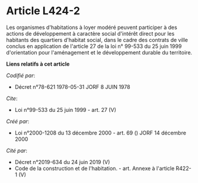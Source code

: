 # Article L424-2

Les organismes d'habitations à loyer modéré peuvent participer à des actions de développement à caractère social d'intérêt
direct pour les habitants des quartiers d'habitat social, dans le cadre des contrats de ville conclus en application de
l'article 27 de la loi n° 99-533 du 25 juin 1999 d'orientation pour l'aménagement et le développement durable du territoire.

**Liens relatifs à cet article**

_Codifié par_:

  - Décret n°78-621 1978-05-31 JORF 8 JUIN 1978

_Cite_:

  - Loi n°99-533 du 25 juin 1999 - art. 27 (V)

_Créé par_:

  - Loi n°2000-1208 du 13 décembre 2000 - art. 69 () JORF 14 décembre 2000

_Cité par_:

  - Décret n°2019-634 du 24 juin 2019 (V)
  - Code de la construction et de l'habitation. - art. Annexe à l'article R422-1 (V)
